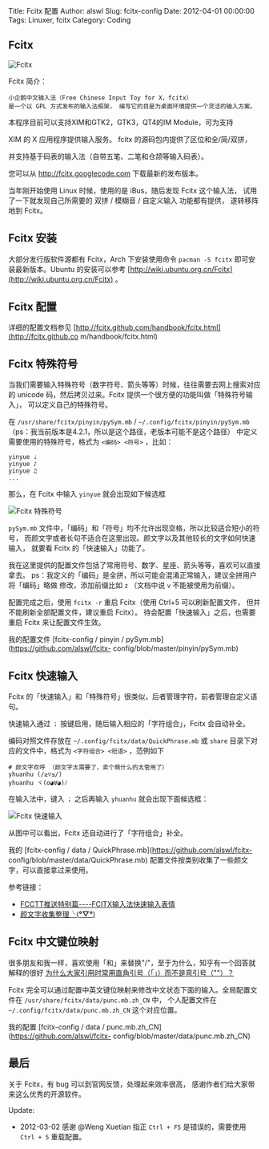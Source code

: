 Title: Fcitx 配置
Author: alswl
Slug: fcitx-config
Date: 2012-04-01 00:00:00
Tags: Linuxer, fcitx
Category: Coding

## Fcitx

![Fcitx](https://ohsolnxaa.qnssl.comm/2012/04/fcitx.png)

Fcitx 简介：

    
    小企鹅中文输入法（Free Chinese Input Toy for X，fcitx）
    是一个以 GPL 方式发布的输入法框架， 编写它的目是为桌面环境提供一个灵活的输入方案。

本程序目前可以支持XIM和GTK2，GTK3，QT4的IM Module，可为支持

XIM 的 X 应用程序提供输入服务。 fcitx 的源码包内提供了区位和全/简/双拼，

并支持基于码表的输入法（自带五笔、二笔和仓颉等输入码表）。

您可以从 http://fcitx.googlecode.com 下载最新的发布版本。

当年刚开始使用 Linux 时候，使用的是 iBus，随后发现 Fcitx 这个输入法， 试用了一下就发现自己所需要的 双拼 / 模糊音 / 自定义输入
功能都有提供， 遂转移阵地到 Fcitx。

## Fcitx 安装

大部分发行版软件源都有 Fcitx，Arch 下安装使用命令 `pacman -S fcitx` 即可安装最新版本。Ubuntu 的安装可以参考
[http://wiki.ubuntu.org.cn/Fcitx](http://wiki.ubuntu.org.cn/Fcitx) 。

## Fcitx 配置

详细的配置文档参见 [http://fcitx.github.com/handbook/fcitx.html](http://fcitx.github.co
m/handbook/fcitx.html)

## Fcitx 特殊符号

当我们需要输入特殊符号（数字符号、箭头等等）时候，往往需要去网上搜索对应的 unicode 码，然后拷贝过来。Fcitx
提供一个很方便的功能叫做「特殊符号输入」， 可以定义自己的特殊符号。

在 `/usr/share/fcitx/pinyin/pySym.mb` / `~/.config/fcitx/pinyin/pySym.mb`
（ps：我当前版本是4.2.1，所以是这个路径，老版本可能不是这个路径） 中定义需要使用的特殊符号，格式为 `<编码> <符号>` ，比如：

    
    yinyue ♩
    yinyue ♪
    yinyue ♫
    ...

那么，在 Fcitx 中输入 `yinyue` 就会出现如下候选框

![Fcitx 特殊符号](https://ohsolnxaa.qnssl.comm/2012/04/fcitx-1.png)

`pySym.mb` 文件中，「编码」和「符号」均不允许出现空格，所以比较适合短小的符号，
而颜文字或者长句不适合在这里出现。颜文字以及其他较长的文字如何快速输入， 就要看 Fcitx 的「快速输入」功能了。

我在这里提供的配置文件包括了常用符号、数字、星座、箭头等等，喜欢可以直接拿去。
ps：我定义的「编码」是全拼，所以可能会混淆正常输入，建议全拼用户将「编码」略做 修改，添加前缀比如 `z` （文档中说 `v` 不能被使用为前缀）。

配置完成之后，使用 `fcitx -r` 重启 Fcitx（使用 Ctrl+5 可以刷新配置文件， 但并不能刷新全部配置文件，建议重启 Fcitx）。
待会配置「快速输入」之后，也需要重启 Fcitx 来让配置文件生效。

我的配置文件 [fcitx-config / pinyin / pySym.mb](https://github.com/alswl/fcitx-
config/blob/master/pinyin/pySym.mb)

## Fcitx 快速输入

Fcitx 的「快速输入」和「特殊符号」很类似，后者管理字符，前者管理自定义语句。

快速输入通过 `；` 按键启用，随后输入相应的「字符组合」，Fcitx 会自动补全。

编码对照文件存放在 `~/.config/fcitx/data/QuickPhrase.mb` 或 `share` 目录下对应的文件中，格式为
`<字符组合> <短语>` ，范例如下

    
    # 颜文字欢呼 （颜文字太需要了，卖个萌什么的太管用了）
    yhuanhu (/≥▽≤/)
    yhuanhu ヾ(o◕∀◕)ﾉ

在输入法中，键入 `；` 之后再输入 `yhuanhu` 就会出现下面候选框：

![Fcitx 快速输入](https://ohsolnxaa.qnssl.comm/2012/04/fcitx-2.png)

从图中可以看出，Fcitx 还自动进行了「字符组合」补全。

我的 [fcitx-config / data / QuickPhrase.mb](https://github.com/alswl/fcitx-
config/blob/master/data/QuickPhrase.mb) 配置文件按类别收集了一些颜文字，可以直接拿过来使用。

参考链接：

  * [FCCTT推送特别篇----FCITX输入法快速输入表情](http://zhan.renren.com/fullcirclectt?tagId=163058&checked=true)
  * [颜文字收集整理╰(**°▽°**)](http://site.douban.com/widget/notes/4567539/note/197244464/)

## Fcitx 中文键位映射

很多朋友和我一样，喜欢使用「和」来替换"/"，至于为什么，知乎有一个回答就解释的很好
[为什么大家引用时常用直角引号（「」）而不是弯引号（""）？](http://www.zhihu.com/question/19589668)

Fcitx 完全可以通过配置中英文键位映射来修改中文状态下面的输入。全局配置文件在
`/usr/share/fcitx/data/punc.mb.zh_CN` 中， 个人配置文件在
`~/.config/fcitx/data/punc.mb.zh_CN` 这个对应位置。

我的配置 [fcitx-config / data / punc.mb.zh_CN](https://github.com/alswl/fcitx-
config/blob/master/data/punc.mb.zh_CN)

## 最后

关于 Fcitx，有 bug 可以到官网反馈，处理起来效率很高， 感谢作者们给大家带来这么优秀的开源软件。

Update:

  * 2012-03-02 感谢 @Weng Xuetian 指正 `Ctrl + F5` 是错误的，需要使用 `Ctrl + 5` 重载配置。

